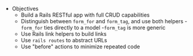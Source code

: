 * Objectives
    - Build a Rails RESTful app with full CRUD capabilities
    - Distinguish between `form_for` and `form_tag`, and use both helpers
        -`form_for` ties directly to a model 
        -`form_tag` is more generic
    - Use Rails link helpers to build links
    - Use `rails routes` to abstract URLs
    - Use "before" actions to minimize repeated code